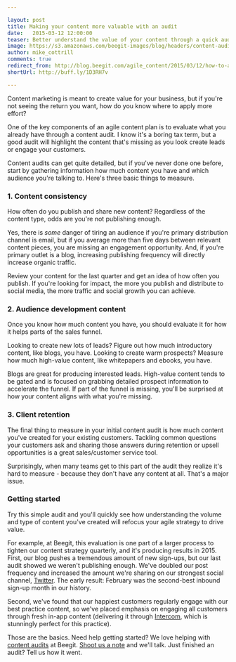 ```yaml
---

layout: post
title: Making your content more valuable with an audit 
date:   2015-03-12 12:00:00
teaser: Better understand the value of your content through a quick audit of what your team has created 
image: https://s3.amazonaws.com/beegit-images/blog/headers/content-audit.jpg
author: mike_cottrill
comments: true
redirect_from: http://blog.beegit.com/agile_content/2015/03/12/how-to-audit-content/
shortUrl: http://buff.ly/1D3RH7v

---
```


Content marketing is meant to create value for your business, but if  you're not seeing the return you want, how do you know where to apply more effort? 

One of the key components of an agile content plan is to evaluate what you already have through a content audit. I know it's a boring tax term, but <a class="tweet-quote">a good audit will highlight the content that's missing</a> as you look create leads or engage your customers.

Content audits can get quite detailed, but if you've never done one before, start by gathering information how much content you have and which audience you're talking to. Here's three basic things to measure.


### 1. Content consistency

How often do you publish and share new content? Regardless of the content type, odds are you're not publishing enough. 

Yes, there is *some* danger of tiring an audience if you're primary distribution channel is email, but if you average more than five days between relevant content pieces, you are missing an engagement opportunity. And, if you're primary outlet is a blog, increasing publishing frequency will directly increase organic traffic. 

Review your content for the last quarter and get an idea of how often you publish. If you're looking for impact, the more you publish and distribute to social media, the more traffic and social growth you can achieve.

### 2. Audience development content

Once you know how much content you have, you should evaluate it for how it helps parts of the sales funnel. 

Looking to create new lots of leads? Figure out how much introductory content, like blogs, you have. Looking to create warm prospects? Measure how much high-value content, like whitepapers and ebooks, you have. 

Blogs are great for producing interested leads. High-value content tends to be gated and is focused on grabbing detailed prospect information to accelerate the funnel. If part of the funnel is missing, you'll be surprised at how your content aligns with what you're missing.

### 3. Client retention

The final thing to measure in your initial content audit is how much content you've created for your existing customers. Tackling common questions your customers ask and sharing those answers during retention or upsell opportunities is a great sales/customer service tool. 

Surprisingly, when many teams get to this part of the audit they realize it's hard to measure - because they don't have any content at all. That's a major issue. 

### Getting started 

Try this simple audit and you'll quickly see how understanding the volume and type of content you've created will refocus your agile strategy to drive value.

For example, at Beegit, this evaluation is one part of a larger process to tighten our content strategy quarterly, and it's producing results in 2015. First, our blog pushes a tremendous amount of new sign-ups, but our last audit showed we weren't publishing enough. We've doubled our post frequency and increased the amount we're sharing on our strongest social channel, [Twitter](https://twitter.com/ProjectBeegit). The early result: February was the second-best inbound sign-up month in our history. 

Second, we've found that our happiest customers regularly engage with our best practice content, so we've placed emphasis on engaging all customers through fresh in-app content (delivering it through [Intercom](https://www.intercom.io/), which is stunningly perfect for this practice). 

Those are the basics. Need help getting started? We love helping with [content audits](https://beegit.com/content-services) at Beegit. [Shoot us a note](mailto:support@beegit.com) and we'll talk. Just finished an audit? Tell us how it went. 